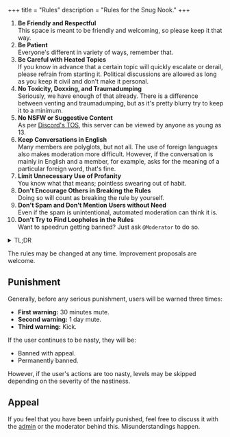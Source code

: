 +++
title = "Rules"
description = "Rules for the Snug Nook."
+++

1. **Be Friendly and Respectful**  
This space is meant to be friendly and welcoming, so please keep it that way.
2. **Be Patient**  
Everyone's different in variety of ways, remember that.
3. **Be Careful with Heated Topics**  
If you know in advance that a certain topic will quickly escalate or derail, please refrain from starting it. Political discussions are allowed as long as you keep it civil and don't make it personal.
4. **No Toxicity, Doxxing, and Traumadumping**  
Seriously, we have enough of that already. There is a difference between venting and traumadumping, but as it's pretty blurry try to keep it to a minimum.
5. **No NSFW or Suggestive Content**  
As per [Discord's TOS](https://discord.com/terms/#2), this server can be viewed by anyone as young as 13.
6. **Keep Conversations in English**  
Many members are polyglots, but not all. The use of foreign languages also makes moderation more difficult. However, if the conversation is mainly in English and a member, for example, asks for the meaning of a particular foreign word, that's fine.
7. **Limit Unnecessary Use of Profanity**  
You know what that means; pointless swearing out of habit.
8. **Don't Encourage Others in Breaking the Rules**  
Doing so will count as breaking the rule by yourself.
9. **Don't Spam and Don't Mention Users without Need**  
Even if the spam is unintentional, automated moderation can think it is.
10. **Don't Try to Find Loopholes in the Rules**  
Want to speedrun getting banned? Just ask `@Moderator` to do so.

<details>
<summary>TL;DR</summary>

![Meme titled "Be friendly" with a stretched image of Twilight Sparkle, followed by the text: Don't engage with rude people online. And make sure you behave yourself - Don't offend anyone. When communicating on the Internet, be kind to others. Avoid using harsh words! You might unintentionally hurt someone, And reading rude comments is just as unpleasant as hearing them.](../be-friendly.png)
</details>

The rules may be changed at any time. Improvement proposals are welcome.

## Punishment

Generally, before any serious punishment, users will be warned three times:

- **First warning:** 30 minutes mute.
- **Second warning:** 1 day mute.
- **Third warning:** Kick.

If the user continues to be nasty, they will be:

- Banned with appeal.
- Permanently banned.

However, if the user's actions are too nasty, levels may be skipped depending on the severity of the nastiness.

## Appeal

If you feel that you have been unfairly punished, feel free to discuss it with the [admin](@/find/index.md#contacts) or the moderator behind this. Misunderstandings happen.

